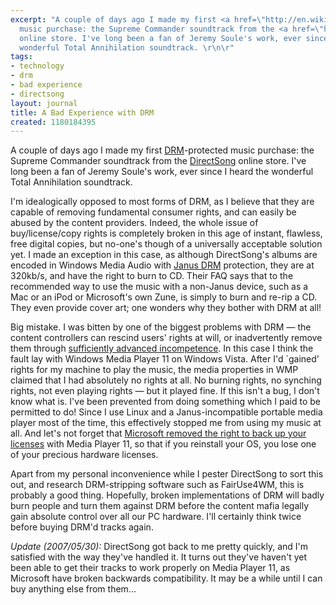 ```yaml
---
excerpt: "A couple of days ago I made my first <a href=\"http://en.wikipedia.org/wiki/Digital_rights_management\">DRM</a>-protected
  music purchase: the Supreme Commander soundtrack from the <a href=\"http://www.directsong.com\">DirectSong</a>
  online store. I've long been a fan of Jeremy Soule's work, ever since I heard the
  wonderful Total Annihilation soundtrack. \r\n\r"
tags:
- technology
- drm
- bad experience
- directsong
layout: journal
title: A Bad Experience with DRM
created: 1180184395
---
```

A couple of days ago I made my first <a href="http://en.wikipedia.org/wiki/Digital_rights_management">DRM</a>-protected music purchase: the Supreme Commander soundtrack from the <a href="http://www.directsong.com">DirectSong</a> online store. I've long been a fan of Jeremy Soule's work, ever since I heard the wonderful Total Annihilation soundtrack. 

I'm idealogically opposed to most forms of DRM, as I believe that they are capable of removing fundamental consumer rights, and can easily be abused by the content providers. Indeed, the whole issue of buy/license/copy rights is completely broken in this age of instant, flawless, free digital copies, but no-one's though of a universally acceptable solution yet. I made an exception in this case, as although DirectSong's albums are encoded in Windows Media Audio with <a href="http://en.wikipedia.org/wiki/Janus_%28DRM%29">Janus DRM</a> protection, they are at 320kb/s, and have the right to burn to CD. Their FAQ says that to the recommended way to use the music with  a non-Janus device, such as a Mac or an iPod or Microsoft's own Zune, is simply to burn and re-rip a CD. They even provide cover art; one wonders why they bother with DRM at all!

Big mistake. I was bitten by one of the biggest problems with DRM &mdash; the content controllers can rescind users' rights at will, or inadvertently remove them through <a href="http://mjhutchinson.com/node/116">sufficiently advanced incompetence</a>. In this case I think the fault lay with Windows Media Player 11 on Windows Vista. After I'd `gained' rights for my machine to play the music, the media properties in WMP claimed that I had absolutely no rights at all. No burning rights, no synching rights, not even playing rights &mdash; but it played fine. If this isn't a bug, I don't know what is. I've been prevented from doing something which I paid to be permitted to do! Since I use Linux and a Janus-incompatible portable media player most of the time, this effectively stopped me from using my music at all. And let's not forget that <a href="http://www.theinquirer.net/default.aspx?article=34523">Microsoft removed the right to back up your licenses</a> with Media Player 11, so that if you reinstall your OS, you lose one of your precious hardware licenses.

Apart from my personal inconvenience while I pester DirectSong to sort this out, and research DRM-stripping software such as FairUse4WM, this is probably a good thing. Hopefully, broken implementations of DRM will badly burn people and turn them against DRM before the content mafia legally gain absolute control over all our PC hardware. I'll certainly think twice before buying DRM'd tracks again.

<em>Update (2007/05/30):</em> DirectSong got back to me pretty quickly, and I'm satisfied with the way they've handled it. It turns out they've haven't yet been able to get their tracks to work properly on Media Player 11, as Microsoft have broken backwards compatibility. It may be a while until I can buy anything else from them...
